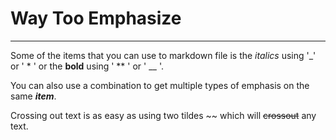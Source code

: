 # Way Too Emphasize

---

Some of the items that you can use to markdown file is the _italics_ using '_' or ' * ' or the **bold** using ' ** ' or ' __ '.

You can also use a combination to get multiple types of emphasis on the same **_item_**.

Crossing out text is as easy as using two tildes ~~ which will ~~crossout~~ any text.
